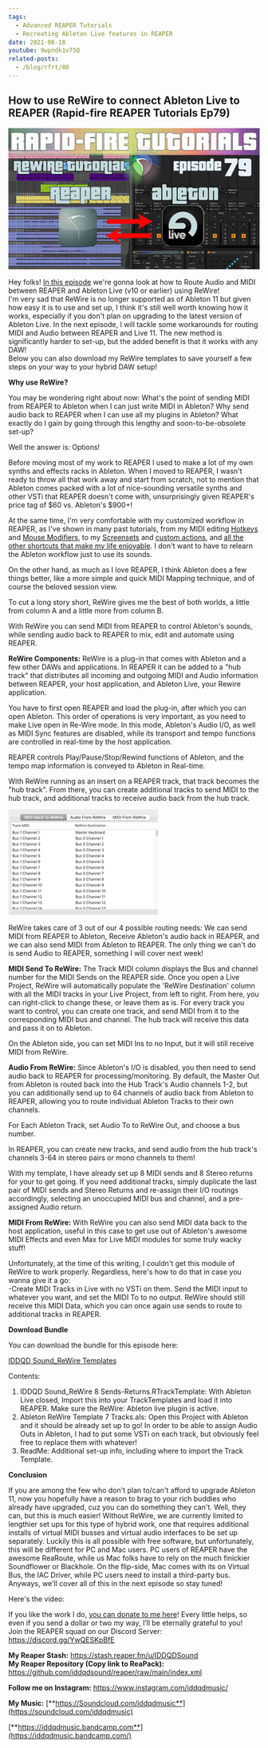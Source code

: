 ```yaml
---
tags:
  - Advanced REAPER Tutorials 
  - Recreating Ableton Live features in REAPER
date: 2021-06-18
youtube: 9wpndk1v75Q
related-posts:
  - /blog/rfrt/80
---
```


## How to use ReWire to connect Ableton Live to REAPER (Rapid-fire REAPER Tutorials Ep79)

![](/blog/rfrt/79/77.jpg)

Hey folks! [In this episode](https://youtu.be/9wpndk1v75Q) we're gonna look at how to Route Audio and MIDI between REAPER and Ableton Live (v10 or earlier) using ReWire!  
 I'm very sad that ReWire is no longer supported as of Ableton 11 but given how easy it is to use and set up, I think it's still well worth knowing how it works, especially if you don't plan on upgrading to the latest version of Ableton Live. In the next episode, I will tackle some workarounds for routing MIDI and Audio between REAPER and Live 11. The new method is significantly harder to set-up, but the added benefit is that it works with any DAW!  
 Below you can also download my ReWire templates to save yourself a few steps on your way to your hybrid DAW setup!

**Why use ReWire?**

You may be wondering right about now: What's the point of sending MIDI from REAPER to Ableton when I can just write MIDI in Ableton? Why send audio back to REAPER when I can use all my plugins in Ableton? What exactly do I gain by going through this lengthy and soon-to-be-obsolete set-up?

Well the answer is: Options!

Before moving most of my work to REAPER I used to make a lot of my own synths and effects racks in Ableton. When I moved to REAPER, I wasn't ready to throw all that work away and start from scratch, not to mention that Ableton comes packed with a lot of nice-sounding versatile synths and other VSTi that REAPER doesn't come with, unsurprisingly given REAPER's price tag of $60 vs. Ableton's $900+!

At the same time, I'm very comfortable with my customized workflow in REAPER, as I've shown in many past tutorials, from my MIDI editing [Hotkeys](https://youtu.be/0Ch9hLZBh5M) and [Mouse Modifiers](https://youtu.be/pw743Lk70PA), to my [Screensets](https://www.youtube.com/watch?v=-H770OvDFCE) and [custom actions](https://www.youtube.com/watch?v=oct6BXj6nmI&list=PLjvmrOUg3J0p1UrUJXBnWlTE-vd-qM7aM), and [all the other shortcuts that make my life enjoyable](https://www.youtube.com/watch?v=0Ch9hLZBh5M&list=PLjvmrOUg3J0rI6lDlP8xSARzvOaNd__oG). I don't want to have to relearn the Ableton workflow just to use its sounds.

On the other hand, as much as I love REAPER, I think Ableton does a few things better, like a more simple and quick MIDI Mapping technique, and of course the beloved session view.

To cut a long story short, ReWire gives me the best of both worlds, a little from column A and a little more from column B.

With ReWire you can send MIDI from REAPER to control Ableton's sounds, while sending audio back to REAPER to mix, edit and automate using REAPER.

**ReWire Components:**
ReWire is a plug-in that comes with Ableton and a few other DAWs and applications. In REAPER it can be added to a "hub track" that distributes all incoming and outgoing MIDI and Audio information between REAPER, your host application, and Ableton Live, your Rewire application.

You have to first open REAPER and load the plug-in, after which you can open Ableton. This order of operations is very important, as you need to make Live open in Re-Wire mode. In this mode, Ableton's Audio I/O, as well as MIDI Sync features are disabled, while its transport and tempo functions are controlled in real-time by the host application.

REAPER controls Play/Pause/Stop/Rewind functions of Ableton, and the tempo map information is conveyed to Ableton in Real-time.

With ReWire running as an insert on a REAPER track, that track becomes the "hub track". From there, you can create additional tracks to send MIDI to the hub track, and additional tracks to receive audio back from the hub track.

![](/blog/rfrt/79/78.png)

ReWire takes care of 3 out of our 4 possible routing needs: We can send MIDI from REAPER to Ableton, Receive Ableton's audio back in REAPER, and we can also send MIDI from Ableton to REAPER. The only thing we can't do is send Audio to REAPER, something I will cover next week!

**MIDI Send To ReWire:** The Track MIDI column displays the Bus and channel number for the MIDI Sends on the REAPER side. Once you open a Live Project, ReWire will automatically populate the 'ReWire Destination' column with all the MIDI tracks in your Live Project, from left to right. From here, you can right-click to change these, or leave them as is. For every track you want to control, you can create one track, and send MIDI from it to the corresponding MIDI bus and channel. The hub track will receive this data and pass it on to Ableton.

On the Ableton side, you can set MIDI Ins to no Input, but it will still receive MIDI from ReWire.

**Audio From ReWire:** Since Ableton's I/O is disabled, you then need to send audio back to REAPER for processing/monitoring. By default, the Master Out from Ableton is routed back into the Hub Track's Audio channels 1-2, but you can additionally send up to 64 channels of audio back from Ableton to REAPER, allowing you to route individual Ableton Tracks to their own channels.

For Each Ableton Track, set Audio To to ReWire Out, and choose a bus number.

In REAPER, you can create new tracks, and send audio from the hub track's channels 3-64 in stereo pairs or mono channels to them!

With my template, I have already set up 8 MIDI sends and 8 Stereo returns for your to get going. If you need additional tracks, simply duplicate the last pair of MIDI sends and Stereo Returns and re-assign their I/O routings accordingly, selecting an unoccupied MIDI bus and channel, and a pre-assigned Audio return.

**MIDI From ReWire:** With ReWire you can also send MIDI data back to the host application, useful in this case to get use out of Ableton's awesome MIDI Effects and even Max for Live MIDI modules for some truly wacky stuff!

Unfortunately, at the time of this writing, I couldn't get this module of ReWire to work properly. Regardless, here's how to do that in case you wanna give it a go:  
-Create MIDI Tracks in Live with no VSTi on them. Send the MIDI input to whatever you want, and set the MIDI To to no output. ReWire should still receive this MIDI Data, which you can once again use sends to route to additional tracks in REAPER.

**Download Bundle**

You can download the bundle for this episode here:

[IDDQD Sound_ReWire Templates](/blog/rfrt/79/IDDQDSound_ReWire-Templates.zip)

Contents:

1. IDDQD Sound_ReWire 8 Sends-Returns.RTrackTemplate: With Ableton Live closed, Import this into your TrackTemplates and load it into REAPER. Make sure the ReWire: Ableton live plugin is active.
2. Ableton ReWire Template 7 Tracks.als: Open this Project with Ableton and it should be already set up to go! In order to be able to assign Audio Outs in Ableton, I had to put some VSTi on each track, but obviously feel free to replace them with whatever!
3. ReadMe: Additional set-up info, including where to import the Track Template.

**Conclusion**

If you are among the few who don't plan to/can't afford to upgrade Ableton 11, now you hopefully have a reason to brag to your rich buddies who already have upgraded, cuz you can do something they can't. Well, they can, but this is much easier! Without ReWire, we are currently limited to lengthier set ups for this type of hybrid work, one that requires additional installs of virtual MIDI busses and virtual audio interfaces to be set up separately. Luckily this is all possible with free software, but unfortunately, this will be different for PC and Mac users. PC users of REAPER have the awesome ReaRoute, while us Mac folks have to rely on the much finickier Soundflower or Blackhole. On the flip-side, Mac comes with its on Virtual Bus, the IAC Driver, while PC users need to install a third-party bus. Anyways, we'll cover all of this in the next episode so stay tuned!

Here's the video:

<youtube id="9wpndk1v75Q"></youtube>

If you like the work I do, [you can donate to me here](http://www.buymeacoffee.com/iddqdsound)! Every little helps, so even if you send a dollar or two my way, I’ll be eternally grateful to you!  
 Join the REAPER squad on our Discord Server:  
 <https://discord.gg/YwQESKpBfE>

**My Reaper Stash:** <https://stash.reaper.fm/u/IDDQDSound>  
**My Reaper Repository (Copy link to ReaPack):** <https://github.com/iddqdsound/reaper/raw/main/index.xml>

**Follow me on Instagram:** <https://www.instagram.com/iddqdmusic/>

**My Music:** [**https://Soundcloud.com/iddqdmusic**](https://soundcloud.com/iddqdmusic)

[ ](https://soundcloud.com/iddqdmusic) [**https://iddqdmusic.bandcamp.com**](https://iddqdmusic.bandcamp.com/)

